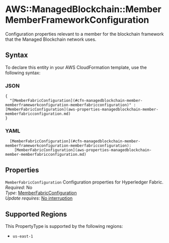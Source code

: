 # AWS::ManagedBlockchain::Member MemberFrameworkConfiguration<a name="aws-properties-managedblockchain-member-memberframeworkconfiguration"></a>

Configuration properties relevant to a member for the blockchain framework that the Managed Blockchain network uses\.

## Syntax<a name="aws-properties-managedblockchain-member-memberframeworkconfiguration-syntax"></a>

To declare this entity in your AWS CloudFormation template, use the following syntax:

### JSON<a name="aws-properties-managedblockchain-member-memberframeworkconfiguration-syntax.json"></a>

```
{
  "[MemberFabricConfiguration](#cfn-managedblockchain-member-memberframeworkconfiguration-memberfabricconfiguration)" : [MemberFabricConfiguration](aws-properties-managedblockchain-member-memberfabricconfiguration.md)
}
```

### YAML<a name="aws-properties-managedblockchain-member-memberframeworkconfiguration-syntax.yaml"></a>

```
  [MemberFabricConfiguration](#cfn-managedblockchain-member-memberframeworkconfiguration-memberfabricconfiguration): 
    [MemberFabricConfiguration](aws-properties-managedblockchain-member-memberfabricconfiguration.md)
```

## Properties<a name="aws-properties-managedblockchain-member-memberframeworkconfiguration-properties"></a>

`MemberFabricConfiguration`  <a name="cfn-managedblockchain-member-memberframeworkconfiguration-memberfabricconfiguration"></a>
Configuration properties for Hyperledger Fabric\.  
*Required*: No  
*Type*: [MemberFabricConfiguration](aws-properties-managedblockchain-member-memberfabricconfiguration.md)  
*Update requires*: [No interruption](https://docs.aws.amazon.com/AWSCloudFormation/latest/UserGuide/using-cfn-updating-stacks-update-behaviors.html#update-no-interrupt)

## Supported Regions

This PropertyType is supported by the following regions:

- `us-east-1`
